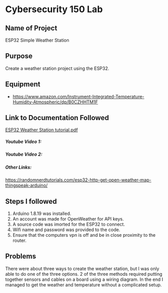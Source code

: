 # Cybersecurity 150 Lab

## Name of Project
ESP32 Simple Weather Station 

## Purpose
Create a weather station project using the ESP32.

## Equipment
* https://www.amazon.com/Instrument-Integrated-Temperature-Humidity-Atmospheric/dp/B0CZHHTM1F


## Link to Documentation Followed
[ESP32 Weather Station tutorial.pdf](https://github.com/user-attachments/files/17499337/ESP32.Weather.Station.tutorial.pdf)


##### Youtube Video 1: 

##### Youtube Video 2: 

##### Other Links: 
https://randomnerdtutorials.com/esp32-http-get-open-weather-map-thingspeak-arduino/

## Steps I followed
1. Arduino 1.8.19 was installed.
2. An account was made for OpenWeather for API keys.
3. A source code was imorted for the ESP32 to connect.
4. Wifi name and password was provided to the code.
5. Ensure that the computers vpn is off and be in close proximity to the router.

## Problems
There were about three ways to create the weather station, but I was only able to do one of the three options. 2 of the three methods required putting together sensors and cables on a board using a wiring diagram. In the end I managed to get the weather and temperature without a complicated setup.


